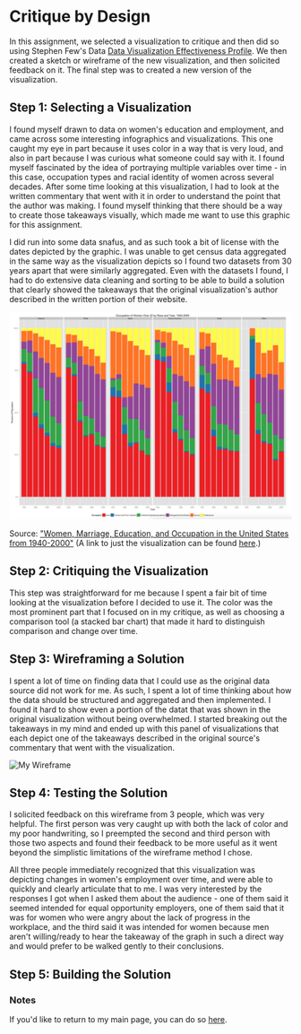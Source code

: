 # Critique by Design
In this assignment, we selected a visualization to critique and then did so using Stephen Few's Data [Data Visualization Effectiveness Profile](http://www.perceptualedge.com/articles/visual_business_intelligence/data_visualization_effectiveness_profile.pdf). We then created a sketch or wireframe of the new visualization, and then solicited feedback on it. The final step was to created a new version of the visualization.

## Step 1: Selecting a Visualization
I found myself drawn to data on women's education and employment, and came across some interesting infographics and visualizations. This one caught my eye in part because it uses color in a way that is very loud, and also in part because I was curious what someone could say with it. I found myself fascinated by the idea of portraying multiple variables over time - in this case, occupation types and racial identity of women across several decades. After some time looking at this visualization, I had to look at the written commentary that went with it in order to understand the point that the author was making. I found myself thinking that there should be a way to create those takeaways visually, which made me want to use this graphic for this assignment.

I did run into some data snafus, and as such took a bit of license with the dates depicted by the graphic. I was unable to get census data aggregated in the same way as the visualization depicts so I found two datasets from 30 years apart that were similarly aggregated. Even with the datasets I found, I had to do extensive data cleaning and sorting to be able to build a solution that clearly showed the takeaways that the original visualization's author described in the written portion of their website.

![Women's Employment Viz](critique_viz.png)

Source: ["Women, Marriage, Education, and Occupation in the United States from 1940-2000"](https://journeys.dartmouth.edu/censushistory/2016/11/03/women-marriage-and-education-in-the-united-states-from-1940-2000/) (A link to just the visualization can be found [here](https://cpb-us-e1.wpmucdn.com/journeys.dartmouth.edu/dist/0/682/files/2016/11/occ2.png).)

## Step 2: Critiquing the Visualization
This step was straightforward for me because I spent a fair bit of time looking at the visualization before I decided to use it. The color was the most prominent part that I focused on in my critique, as well as choosing a comparison tool (a stacked bar chart) that made it hard to distinguish comparison and change over time.

## Step 3: Wireframing a Solution
I spent a lot of time on finding data that I could use as the original data source did not work for me. As such, I spent a lot of time thinking about how the data should be structured and aggregated and then implemented. I found it hard to show even a portion of the datat that was shown in the original visualization without being overwhelmed. I started breaking out the takeaways in my mind and ended up with this panel of visualizations that each depict one of the takeaways described in the original source's commentary that went with the visualization.

![My Wireframe](wireframe.jpeg)

## Step 4: Testing the Solution
 I solicited feedback on this wireframe from 3 people, which was very helpful. The first person was very caught up with both the lack of color and my poor handwriting, so I preempted the second and third person with those two aspects and found their feedback to be more useful as it went beyond the simplistic limitations of the wireframe method I chose.
 
 All three people immediately recognized that this visualization was depicting changes in women's employment over time, and were able to quickly and clearly articulate that to me. I was very interested by the responses I got when I asked them about the audience - one of them said it seemed intended for equal opportunity employers, one of them said that it was for women who were angry about the lack of progress in the workplace, and the third said it was intended for women because men aren't willing/ready to hear the takeaway of the graph in such a direct way and would prefer to be walked gently to their conclusions.

## Step 5: Building the Solution


### Notes
If you'd like to return to my main page, you can do so [here](/README.md).
